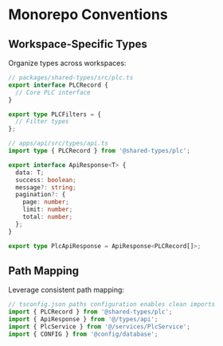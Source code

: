 # Monorepo Conventions

## Workspace-Specific Types

Organize types across workspaces:

```typescript
// packages/shared-types/src/plc.ts
export interface PLCRecord {
  // Core PLC interface
}

export type PLCFilters = {
  // Filter types
};

// apps/api/src/types/api.ts
import type { PLCRecord } from '@shared-types/plc';

export interface ApiResponse<T> {
  data: T;
  success: boolean;
  message?: string;
  pagination?: {
    page: number;
    limit: number;
    total: number;
  };
}

export type PlcApiResponse = ApiResponse<PLCRecord[]>;
```

## Path Mapping

Leverage consistent path mapping:

```typescript
// tsconfig.json paths configuration enables clean imports
import { PLCRecord } from '@shared-types/plc';
import { ApiResponse } from '@/types/api';
import { PlcService } from '@/services/PlcService';
import { CONFIG } from '@config/database';
```
